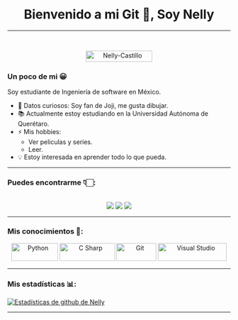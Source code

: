 <h1 align="center">  Bienvenido a mi Git 👋,  Soy  Nelly </h1>

<hr>
<br/>
 <p align="center"> <img  alt="Nelly-Castillo" src="https://komarev.com/ghpvc/?username=Nelly-Castillo&label=Vistas%20del%20perfil&color=0e75b6&style=flatt"  height = "25" width = "150"/>
 <br/>
</p>



### Un poco de mi 😀
Soy estudiante de Ingeniería de software en México.

- 🎵 Datos curiosos: Soy fan de Joji, me gusta dibujar.
- 📚 Actualmente estoy estudiando en la  Universidad Autónoma de Querétaro. 
- ⚡ Mis hobbies:
  - Ver peliculas y series.
  - Leer. 
- 💡 Estoy interesada en aprender todo lo que pueda. 
<hr>

### Puedes encontrarme 👇🏻:

<p align="center">
<br>
<a target="_blank" href="mailto:nelcas080803@gmail.com"><img src="https://img.shields.io/badge/-Gmail-D14836?style=for-the-badge&logo=Gmail&logoColor=white"></img></a>
<a target="_blank" href="https://www.instagram.com/nelly_cadenas/"><img src=https://img.shields.io/badge/-Instagram-12100E?style=for-the-badge&logo=Instagram&logoColor=white"></img></a>
<a target="_blank" href="https://twitter.com/NellyCa30085913"><img src="https://img.shields.io/badge/-Twitter-1DA1F2?style=for-the-badge&logo=Twitter&logoColor=white"></img></a>
<br>
</p>
<hr>

### Mis conocimientos 🧠:

<p align="center">
	<img title="Python" alt="Python" src="https://img.shields.io/badge/-Python-0D1117?style=rounded-square&logo=python&logoColor=yellow" width="105" height="40" />
	<img title="C Sharp" alt="C Sharp" src="https://img.shields.io/badge/-C%20Sharp-0D1117?style=rounded-square&logo=C%20Sharp&logoColor=blueviolet" width="125" height="40" />
	<img title="Git" alt="Git" src="https://img.shields.io/badge/-Git-0D1117?style=rounded-square&logo=Git&logoColor=critical" width="90" height="40" />
	<img title="Visual Studio" alt="Visual Studio" src="https://img.shields.io/badge/-Visual%20Studio-0D1117?style=rounded-square&logo=VisualStudio&logoColor=blueviolet" width="155" height="40" />
</p>
<hr>

### Mis estadísticas 📊:

 [![ Estadísticas de github de Nelly ](https://github-readme-stats.vercel.app/api?username=Nelly-Castillo&show_icons=true&theme=tokyonight&hide_rank=%20true&locale=es )](https:://github.com/Nelly-Castillo/github-readme-estadísticas)
<hr>

